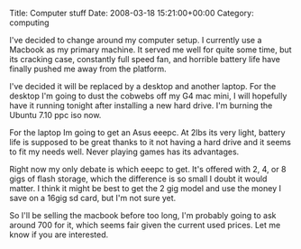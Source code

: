 Title: Computer stuff
Date: 2008-03-18 15:21:00+00:00
Category: computing

I've decided to change around my computer setup. I currently use a Macbook as
my primary machine. It served me well for quite some time, but its cracking
case, constantly full speed fan, and horrible battery life have finally pushed
me away from the platform.

  
  
  
I've decided it will be replaced by a desktop and another laptop. For the
desktop I'm going to dust the cobwebs off my G4 mac mini, I will hopefully
have it running tonight after installing a new hard drive. I'm burning the
Ubuntu 7.10 ppc iso now.

  
  
  
For the laptop Im going to get an Asus eeepc. At 2lbs its very light, battery
life is supposed to be great thanks to it not having a hard drive and it seems
to fit my needs well. Never playing games has its advantages.

  
  
  
Right now my only debate is which eeepc to get. It's offered with 2, 4, or 8
gigs of flash storage, which the difference is so small I doubt it would
matter. I think it might be best to get the 2 gig model and use the money I
save on a 16gig sd card, but I'm not sure yet.

  
  
  
So I'll be selling the macbook before too long, I'm probably going to ask
around 700 for it, which seems fair given the current used prices. Let me know
if you are interested.

